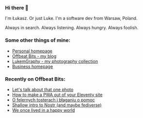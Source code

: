 ### Hi there 👋

I'm Łukasz. Or just Luke. I'm a software dev from Warsaw, Poland.

Always in search. Always listening. Always hungry. Always foolish.

### Some other things of mine:

* [Personal homepage](https://lukaszwojcik.net/)
* [Offbeat Bits - my blog](https://offbeatbits.com/)
* [LukemGraphy - my photography collection](https://lukemgraphy.eu/)
* [Business homepage](https://lukem.net/)

### Recently on Offbeat Bits:

<!-- BLOG-POST-LIST:START -->
- [Let&#39;s talk about that one photo](https://offbeatbits.com/lets-talk-about-that-one-photo/)
- [How to make a PWA out of your Eleventy site](https://offbeatbits.com/how-to-make-a-pwa-out-of-your-eleventy-site/)
- [O felernych tosterach i błaganiu o pomoc](https://offbeatbits.com/o-felernych-tosterach-i-blaganiu-o-pomoc/)
- [Shallow intro to Nostr &lpar;and maybe fediverse&rpar;](https://offbeatbits.com/shallow-intro-to-nostr-and-maybe-fediverse/)
- [We once lived in a happy world](https://offbeatbits.com/we-once-lived-in-a-happy-world/)
<!-- BLOG-POST-LIST:END -->
